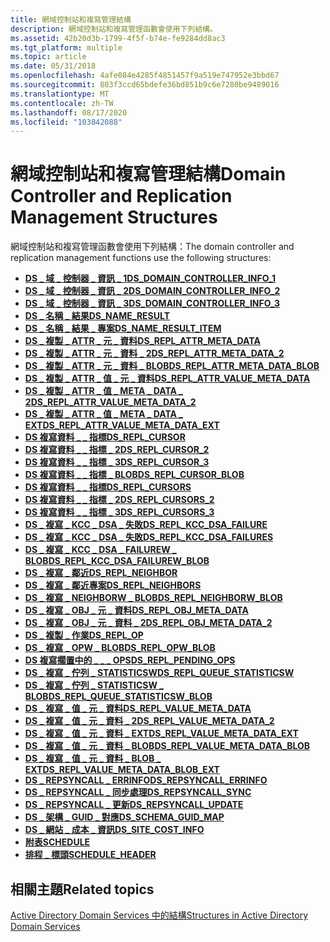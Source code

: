 ```yaml
---
title: 網域控制站和複寫管理結構
description: 網域控制站和複寫管理函數會使用下列結構。
ms.assetid: 42b20d3b-1799-4f5f-b74e-fe9284dd8ac3
ms.tgt_platform: multiple
ms.topic: article
ms.date: 05/31/2018
ms.openlocfilehash: 4afe084e4285f4851457f9a519e747952e3bbd67
ms.sourcegitcommit: 803f3ccd65bdefe36bd851b9c6e7280be9489016
ms.translationtype: MT
ms.contentlocale: zh-TW
ms.lasthandoff: 08/17/2020
ms.locfileid: "103842088"
---
```

# <a name="domain-controller-and-replication-management-structures"></a><span data-ttu-id="6e620-103">網域控制站和複寫管理結構</span><span class="sxs-lookup"><span data-stu-id="6e620-103">Domain Controller and Replication Management Structures</span></span>

<span data-ttu-id="6e620-104">網域控制站和複寫管理函數會使用下列結構：</span><span class="sxs-lookup"><span data-stu-id="6e620-104">The domain controller and replication management functions use the following structures:</span></span>

-   [<span data-ttu-id="6e620-105">**DS \_ 域 \_ 控制器 \_ 資訊 \_ 1**</span><span class="sxs-lookup"><span data-stu-id="6e620-105">**DS\_DOMAIN\_CONTROLLER\_INFO\_1**</span></span>](/windows/desktop/api/Ntdsapi/ns-ntdsapi-ds_domain_controller_info_1a)
-   [<span data-ttu-id="6e620-106">**DS \_ 域 \_ 控制器 \_ 資訊 \_ 2**</span><span class="sxs-lookup"><span data-stu-id="6e620-106">**DS\_DOMAIN\_CONTROLLER\_INFO\_2**</span></span>](/windows/desktop/api/Ntdsapi/ns-ntdsapi-ds_domain_controller_info_2a)
-   [<span data-ttu-id="6e620-107">**DS \_ 域 \_ 控制器 \_ 資訊 \_ 3**</span><span class="sxs-lookup"><span data-stu-id="6e620-107">**DS\_DOMAIN\_CONTROLLER\_INFO\_3**</span></span>](/windows/desktop/api/Ntdsapi/ns-ntdsapi-ds_domain_controller_info_3a)
-   [<span data-ttu-id="6e620-108">**DS \_ 名稱 \_ 結果**</span><span class="sxs-lookup"><span data-stu-id="6e620-108">**DS\_NAME\_RESULT**</span></span>](/windows/desktop/api/Ntdsapi/ns-ntdsapi-ds_name_resulta)
-   [<span data-ttu-id="6e620-109">**DS \_ 名稱 \_ 結果 \_ 專案**</span><span class="sxs-lookup"><span data-stu-id="6e620-109">**DS\_NAME\_RESULT\_ITEM**</span></span>](/windows/desktop/api/Ntdsapi/ns-ntdsapi-ds_name_result_itema)
-   [<span data-ttu-id="6e620-110">**DS \_ 複製 \_ ATTR \_ 元 \_ 資料**</span><span class="sxs-lookup"><span data-stu-id="6e620-110">**DS\_REPL\_ATTR\_META\_DATA**</span></span>](/windows/desktop/api/Ntdsapi/ns-ntdsapi-ds_repl_attr_meta_data)
-   [<span data-ttu-id="6e620-111">**DS \_ 複製 \_ ATTR \_ 元 \_ 資料 \_ 2**</span><span class="sxs-lookup"><span data-stu-id="6e620-111">**DS\_REPL\_ATTR\_META\_DATA\_2**</span></span>](/windows/desktop/api/Ntdsapi/ns-ntdsapi-ds_repl_attr_meta_data_2)
-   [<span data-ttu-id="6e620-112">**DS \_ 複製 \_ ATTR \_ 元 \_ 資料 \_ BLOB**</span><span class="sxs-lookup"><span data-stu-id="6e620-112">**DS\_REPL\_ATTR\_META\_DATA\_BLOB**</span></span>](/windows/desktop/api/Ntdsapi/ns-ntdsapi-ds_repl_attr_meta_data_blob)
-   [<span data-ttu-id="6e620-113">**DS \_ 複製 \_ ATTR \_ 值 \_ 元 \_ 資料**</span><span class="sxs-lookup"><span data-stu-id="6e620-113">**DS\_REPL\_ATTR\_VALUE\_META\_DATA**</span></span>](/windows/desktop/api/Ntdsapi/ns-ntdsapi-ds_repl_attr_value_meta_data)
-   [<span data-ttu-id="6e620-114">**DS \_ 複製 \_ ATTR \_ 值 \_ META \_ DATA \_ 2**</span><span class="sxs-lookup"><span data-stu-id="6e620-114">**DS\_REPL\_ATTR\_VALUE\_META\_DATA\_2**</span></span>](/windows/desktop/api/Ntdsapi/ns-ntdsapi-ds_repl_attr_value_meta_data_2)
-   [<span data-ttu-id="6e620-115">**DS \_ 複製 \_ ATTR \_ 值 \_ META \_ DATA \_ EXT**</span><span class="sxs-lookup"><span data-stu-id="6e620-115">**DS\_REPL\_ATTR\_VALUE\_META\_DATA\_EXT**</span></span>](/windows/desktop/api/Ntdsapi/ns-ntdsapi-ds_repl_attr_value_meta_data_ext)
-   [<span data-ttu-id="6e620-116">**DS 複寫資料 \_ \_ 指標**</span><span class="sxs-lookup"><span data-stu-id="6e620-116">**DS\_REPL\_CURSOR**</span></span>](/windows/desktop/api/Ntdsapi/ns-ntdsapi-ds_repl_cursor)
-   [<span data-ttu-id="6e620-117">**DS 複寫資料 \_ \_ 指標 \_ 2**</span><span class="sxs-lookup"><span data-stu-id="6e620-117">**DS\_REPL\_CURSOR\_2**</span></span>](/windows/desktop/api/Ntdsapi/ns-ntdsapi-ds_repl_cursor_2)
-   [<span data-ttu-id="6e620-118">**DS 複寫資料 \_ \_ 指標 \_ 3**</span><span class="sxs-lookup"><span data-stu-id="6e620-118">**DS\_REPL\_CURSOR\_3**</span></span>](/windows/desktop/api/Ntdsapi/ns-ntdsapi-ds_repl_cursor_3w)
-   [<span data-ttu-id="6e620-119">**DS 複寫資料 \_ \_ 指標 \_ BLOB**</span><span class="sxs-lookup"><span data-stu-id="6e620-119">**DS\_REPL\_CURSOR\_BLOB**</span></span>](/windows/desktop/api/Ntdsapi/ns-ntdsapi-ds_repl_cursor_blob)
-   [<span data-ttu-id="6e620-120">**DS 複寫資料 \_ \_ 指標**</span><span class="sxs-lookup"><span data-stu-id="6e620-120">**DS\_REPL\_CURSORS**</span></span>](/windows/desktop/api/Ntdsapi/ns-ntdsapi-ds_repl_cursors)
-   [<span data-ttu-id="6e620-121">**DS 複寫資料 \_ \_ 指標 \_ 2**</span><span class="sxs-lookup"><span data-stu-id="6e620-121">**DS\_REPL\_CURSORS\_2**</span></span>](/windows/desktop/api/Ntdsapi/ns-ntdsapi-ds_repl_cursors_2)
-   [<span data-ttu-id="6e620-122">**DS 複寫資料 \_ \_ 指標 \_ 3**</span><span class="sxs-lookup"><span data-stu-id="6e620-122">**DS\_REPL\_CURSORS\_3**</span></span>](/windows/desktop/api/Ntdsapi/ns-ntdsapi-ds_repl_cursors_3w)
-   [<span data-ttu-id="6e620-123">**DS \_ 複寫 \_ KCC \_ DSA \_ 失敗**</span><span class="sxs-lookup"><span data-stu-id="6e620-123">**DS\_REPL\_KCC\_DSA\_FAILURE**</span></span>](/windows/desktop/api/Ntdsapi/ns-ntdsapi-ds_repl_kcc_dsa_failurew)
-   [<span data-ttu-id="6e620-124">**DS \_ 複寫 \_ KCC \_ DSA \_ 失敗**</span><span class="sxs-lookup"><span data-stu-id="6e620-124">**DS\_REPL\_KCC\_DSA\_FAILURES**</span></span>](/windows/desktop/api/Ntdsapi/ns-ntdsapi-ds_repl_kcc_dsa_failuresw)
-   [<span data-ttu-id="6e620-125">**DS \_ 複寫 \_ KCC \_ DSA \_ FAILUREW \_ BLOB**</span><span class="sxs-lookup"><span data-stu-id="6e620-125">**DS\_REPL\_KCC\_DSA\_FAILUREW\_BLOB**</span></span>](/windows/desktop/api/Ntdsapi/ns-ntdsapi-ds_repl_kcc_dsa_failurew_blob)
-   [<span data-ttu-id="6e620-126">**DS \_ 複寫 \_ 鄰近**</span><span class="sxs-lookup"><span data-stu-id="6e620-126">**DS\_REPL\_NEIGHBOR**</span></span>](/windows/desktop/api/Ntdsapi/ns-ntdsapi-ds_repl_neighborw)
-   [<span data-ttu-id="6e620-127">**DS \_ 複寫 \_ 鄰近專案**</span><span class="sxs-lookup"><span data-stu-id="6e620-127">**DS\_REPL\_NEIGHBORS**</span></span>](/windows/desktop/api/Ntdsapi/ns-ntdsapi-ds_repl_neighborsw)
-   [<span data-ttu-id="6e620-128">**DS \_ 複寫 \_ NEIGHBORW \_ BLOB**</span><span class="sxs-lookup"><span data-stu-id="6e620-128">**DS\_REPL\_NEIGHBORW\_BLOB**</span></span>](/windows/desktop/api/Ntdsapi/ns-ntdsapi-ds_repl_neighborw_blob)
-   [<span data-ttu-id="6e620-129">**DS \_ 複寫 \_ OBJ \_ 元 \_ 資料**</span><span class="sxs-lookup"><span data-stu-id="6e620-129">**DS\_REPL\_OBJ\_META\_DATA**</span></span>](/windows/desktop/api/Ntdsapi/ns-ntdsapi-ds_repl_obj_meta_data)
-   [<span data-ttu-id="6e620-130">**DS \_ 複寫 \_ OBJ \_ 元 \_ 資料 \_ 2**</span><span class="sxs-lookup"><span data-stu-id="6e620-130">**DS\_REPL\_OBJ\_META\_DATA\_2**</span></span>](/windows/desktop/api/Ntdsapi/ns-ntdsapi-ds_repl_obj_meta_data_2)
-   [<span data-ttu-id="6e620-131">**DS \_ 複製 \_ 作業**</span><span class="sxs-lookup"><span data-stu-id="6e620-131">**DS\_REPL\_OP**</span></span>](/windows/desktop/api/Ntdsapi/ns-ntdsapi-ds_repl_opw)
-   [<span data-ttu-id="6e620-132">**DS \_ 複寫 \_ OPW \_ BLOB**</span><span class="sxs-lookup"><span data-stu-id="6e620-132">**DS\_REPL\_OPW\_BLOB**</span></span>](/windows/desktop/api/Ntdsapi/ns-ntdsapi-ds_repl_opw_blob)
-   [<span data-ttu-id="6e620-133">**DS 複寫擱置中的 \_ \_ \_ OPS**</span><span class="sxs-lookup"><span data-stu-id="6e620-133">**DS\_REPL\_PENDING\_OPS**</span></span>](/windows/desktop/api/Ntdsapi/ns-ntdsapi-ds_repl_pending_opsw)
-   [<span data-ttu-id="6e620-134">**DS \_ 複寫 \_ 佇列 \_ STATISTICSW**</span><span class="sxs-lookup"><span data-stu-id="6e620-134">**DS\_REPL\_QUEUE\_STATISTICSW**</span></span>](/windows/desktop/api/Ntdsapi/ns-ntdsapi-ds_repl_queue_statisticsw)
-   <span data-ttu-id="6e620-135">[**DS \_ 複寫 \_ 佇列 \_ STATISTICSW \_ BLOB**](/previous-versions/windows/desktop/legacy/ms676274(v=vs.85))</span><span class="sxs-lookup"><span data-stu-id="6e620-135">[**DS\_REPL\_QUEUE\_STATISTICSW\_BLOB**](/previous-versions/windows/desktop/legacy/ms676274(v=vs.85))</span></span>
-   [<span data-ttu-id="6e620-136">**DS \_ 複寫 \_ 值 \_ 元 \_ 資料**</span><span class="sxs-lookup"><span data-stu-id="6e620-136">**DS\_REPL\_VALUE\_META\_DATA**</span></span>](/windows/desktop/api/Ntdsapi/ns-ntdsapi-ds_repl_value_meta_data)
-   [<span data-ttu-id="6e620-137">**DS \_ 複寫 \_ 值 \_ 元 \_ 資料 \_ 2**</span><span class="sxs-lookup"><span data-stu-id="6e620-137">**DS\_REPL\_VALUE\_META\_DATA\_2**</span></span>](/windows/desktop/api/Ntdsapi/ns-ntdsapi-ds_repl_value_meta_data_2)
-   [<span data-ttu-id="6e620-138">**DS \_ 複寫 \_ 值 \_ 元 \_ 資料 \_ EXT**</span><span class="sxs-lookup"><span data-stu-id="6e620-138">**DS\_REPL\_VALUE\_META\_DATA\_EXT**</span></span>](/windows/desktop/api/Ntdsapi/ns-ntdsapi-ds_repl_value_meta_data_ext)
-   [<span data-ttu-id="6e620-139">**DS \_ 複寫 \_ 值 \_ 元 \_ 資料 \_ BLOB**</span><span class="sxs-lookup"><span data-stu-id="6e620-139">**DS\_REPL\_VALUE\_META\_DATA\_BLOB**</span></span>](/windows/desktop/api/Ntdsapi/ns-ntdsapi-ds_repl_value_meta_data_blob)
-   [<span data-ttu-id="6e620-140">**DS \_ 複寫 \_ 值 \_ 元 \_ 資料 \_ BLOB \_ EXT**</span><span class="sxs-lookup"><span data-stu-id="6e620-140">**DS\_REPL\_VALUE\_META\_DATA\_BLOB\_EXT**</span></span>](/windows/desktop/api/Ntdsapi/ns-ntdsapi-ds_repl_value_meta_data_blob_ext)
-   [<span data-ttu-id="6e620-141">**DS \_ REPSYNCALL \_ ERRINFO**</span><span class="sxs-lookup"><span data-stu-id="6e620-141">**DS\_REPSYNCALL\_ERRINFO**</span></span>](/windows/desktop/api/Ntdsapi/ns-ntdsapi-ds_repsyncall_errinfoa)
-   [<span data-ttu-id="6e620-142">**DS \_ REPSYNCALL \_ 同步處理**</span><span class="sxs-lookup"><span data-stu-id="6e620-142">**DS\_REPSYNCALL\_SYNC**</span></span>](/windows/desktop/api/Ntdsapi/ns-ntdsapi-ds_repsyncall_synca)
-   [<span data-ttu-id="6e620-143">**DS \_ REPSYNCALL \_ 更新**</span><span class="sxs-lookup"><span data-stu-id="6e620-143">**DS\_REPSYNCALL\_UPDATE**</span></span>](/windows/desktop/api/Ntdsapi/ns-ntdsapi-ds_repsyncall_updatea)
-   [<span data-ttu-id="6e620-144">**DS \_ 架構 \_ GUID \_ 對應**</span><span class="sxs-lookup"><span data-stu-id="6e620-144">**DS\_SCHEMA\_GUID\_MAP**</span></span>](/windows/desktop/api/Ntdsapi/ns-ntdsapi-ds_schema_guid_mapa)
-   [<span data-ttu-id="6e620-145">**DS \_ 網站 \_ 成本 \_ 資訊**</span><span class="sxs-lookup"><span data-stu-id="6e620-145">**DS\_SITE\_COST\_INFO**</span></span>](/windows/desktop/api/Ntdsapi/ns-ntdsapi-ds_site_cost_info)
-   [<span data-ttu-id="6e620-146">**附表**</span><span class="sxs-lookup"><span data-stu-id="6e620-146">**SCHEDULE**</span></span>](/windows/desktop/api/Schedule/ns-schedule-schedule)
-   [<span data-ttu-id="6e620-147">**排程 \_ 標頭**</span><span class="sxs-lookup"><span data-stu-id="6e620-147">**SCHEDULE\_HEADER**</span></span>](/windows/desktop/api/Schedule/ns-schedule-schedule_header)

## <a name="related-topics"></a><span data-ttu-id="6e620-148">相關主題</span><span class="sxs-lookup"><span data-stu-id="6e620-148">Related topics</span></span>

<dl> <dt>

[<span data-ttu-id="6e620-149">Active Directory Domain Services 中的結構</span><span class="sxs-lookup"><span data-stu-id="6e620-149">Structures in Active Directory Domain Services</span></span>](structures-in-active-directory-domain-services.md)
</dt> </dl>

 

 